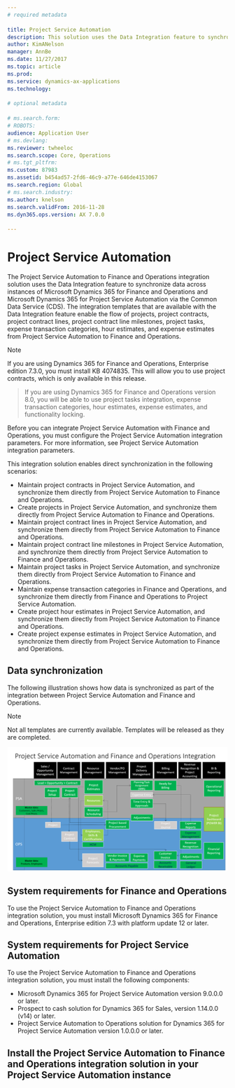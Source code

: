 ```yaml
---
# required metadata

title: Project Service Automation
description: This solution uses the Data Integration feature to synchronize data across instances of Microsoft Dynamics 365 for Finance and Operations, and Microsoft Dynamics 365 for Project Service Automation via the Common Data Service (CDS).
author: KimANelson
manager: AnnBe
ms.date: 11/27/2017
ms.topic: article
ms.prod: 
ms.service: dynamics-ax-applications
ms.technology: 

# optional metadata

# ms.search.form: 
# ROBOTS: 
audience: Application User
# ms.devlang: 
ms.reviewer: twheeloc
ms.search.scope: Core, Operations
# ms.tgt_pltfrm: 
ms.custom: 87983
ms.assetid: b454ad57-2fd6-46c9-a77e-646de4153067
ms.search.region: Global
# ms.search.industry: 
ms.author: knelson
ms.search.validFrom: 2016-11-28
ms.dyn365.ops.version: AX 7.0.0

---
```


# Project Service Automation

The Project Service Automation to Finance and Operations integration solution uses the Data Integration feature to synchronize data across instances of Microsoft Dynamics 365 for Finance and Operations and Microsoft Dynamics 365 for Project Service Automation via the Common Data Service (CDS). The integration templates that are available with the Data Integration feature enable the flow of projects, project contracts, project contract lines, project contract line milestones, project tasks, expense transaction categories, hour estimates, and expense estimates from Project Service Automation to Finance and Operations.

> [!NOTE] 
> If you are using Dynamics 365 for Finance and Operations, Enterprise edition 7.3.0, you must install KB 4074835. This will allow you to use project contracts, which is only available in this release.

> If you are using Dynamics 365 for Finance and Operations version 8.0, you will be able to use project tasks integration, expense transaction categories, hour estimates, expense estimates, and functionality locking.

Before you can integrate Project Service Automation with Finance and Operations, you must configure the Project Service Automation integration parameters. For more information, see Project Service Automation integration parameters.

This integration solution enables direct synchronization in the following scenarios:

- Maintain project contracts in Project Service Automation, and synchronize them directly from Project Service Automation to Finance and Operations.
- Create projects in Project Service Automation, and synchronize them directly from Project Service Automation to Finance and Operations.
- Maintain project contract lines in Project Service Automation, and synchronize them directly from Project Service Automation to Finance and Operations.
- Maintain project contract line milestones in Project Service Automation, and synchronize them directly from Project Service Automation to Finance and Operations.
- Maintain project tasks in Project Service Automation, and synchronize them directly from Project Service Automation to Finance and Operations.
- Maintain expense transaction categories in Finance and Operations, and synchronize them directly from Finance and Operations to Project Service Automation.
- Create project hour estimates in Project Service Automation, and synchronize them directly from Project Service Automation to Finance and Operations.
- Create project expense estimates in Project Service Automation, and synchronize them directly from Project Service Automation to Finance and Operations.

## Data synchronization
The following illustration shows how data is synchronized as part of the integration between Project Service Automation and Finance and Operations.

> [!NOTE]
> Not all templates are currently available. Templates will be released as they are completed.

[![Project Service Automation integration with Finance and Operations](./media/PSA-integration.png)](./media/PSA-integration.png)

## System requirements for Finance and Operations

To use the Project Service Automation to Finance and Operations integration solution, you must install Microsoft Dynamics 365 for Finance and Operations, Enterprise edition 7.3 with platform update 12 or later.

## System requirements for Project Service Automation

To use the Project Service Automation to Finance and Operations integration solution, you must install the following components:

- Microsoft Dynamics 365 for Project Service Automation version 9.0.0.0 or later.
- Prospect to cash solution for Dynamics 365 for Sales, version 1.14.0.0 (v14) or later.
- Project Service Automation to Operations solution for Dynamics 365 for Project Service Automation version 1.0.0.0 or later.

## Install the Project Service Automation to Finance and Operations integration solution in your Project Service Automation instance


